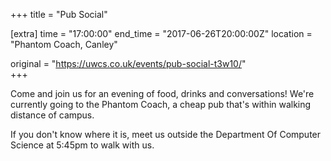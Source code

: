 +++
title = "Pub Social"

[extra]
time = "17:00:00"
end_time = "2017-06-26T20:00:00Z"
location = "Phantom Coach, Canley"

original = "https://uwcs.co.uk/events/pub-social-t3w10/"    
+++

Come and join us for an evening of food, drinks and conversations\! We're currently going to the Phantom Coach, a cheap pub that's within walking distance of campus.

If you don't know where it is, meet us outside the Department Of Computer Science at 5:45pm to walk with us.

